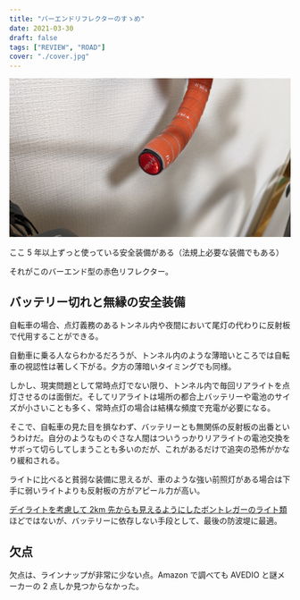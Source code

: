 ```yaml
---
title: "バーエンドリフレクターのすゝめ"
date: 2021-03-30
draft: false
tags: ["REVIEW", "ROAD"]
cover: "./cover.jpg"
---
```


![cover](./cover.jpg)

ここ 5 年以上ずっと使っている安全装備がある（法規上必要な装備でもある）

それがこのバーエンド型の赤色リフレクター。

<LinkBox url="https://www.amazon.co.jp/dp/B07NHGQ2NP/" isAmazonLink />

## バッテリー切れと無縁の安全装備

自転車の場合、点灯義務のあるトンネル内や夜間において尾灯の代わりに反射板で代用することができる。

自動車に乗る人ならわかるだろうが、トンネル内のような薄暗いところでは自転車の視認性は著しく下がる。夕方の薄暗いタイミングでも同様。

しかし、現実問題として常時点灯でない限り、トンネル内で毎回リアライトを点灯させるのは面倒だ。そしてリアライトは場所の都合上バッテリーや電池のサイズが小さいことも多く、常時点灯の場合は結構な頻度で充電が必要になる。

そこで、自転車の見た目を損なわず、バッテリーとも無関係の反射板の出番というわけだ。自分のようなものぐさな人間はついうっかりリアライトの電池交換をサボって切らしてしまうことも多いのだが、これがあるだけで追突の恐怖がかなり緩和される。

ライトに比べると貧弱な装備に思えるが、車のような強い前照灯がある場合は下手に弱いライトよりも反射板の方がアピール力が高い。

[デイライトを考慮して 2km 先からも見えるようにしたボントレガーのライト類](https://www.trekbikes.com/jp/ja_JP/daytime_running_lights/)ほどではないが、バッテリーに依存しない手段として、最後の防波堤に最適。

## 欠点

欠点は、ラインナップが非常に少ない点。Amazon で調べても AVEDIO と謎メーカーの 2 点しか見つからなかった。

<LinkBox url="https://www.amazon.co.jp/dp/B00B5AZ4KA/" isAmazonLink />
